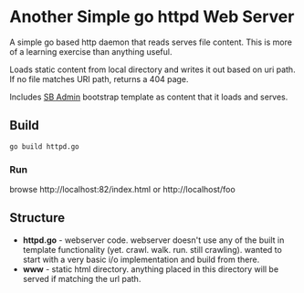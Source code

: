 # Another Simple go httpd Web Server
A simple go based http daemon that reads serves file content. 
This is more of a learning exercise than anything useful.

Loads static content from local directory and writes it out based on uri path. If no file matches URI path, returns a 404 page.

Includes [SB Admin](https://github.com/startbootstrap/startbootstrap-sb-admin) bootstrap template as content that it loads and serves.

## Build 
```
go build httpd.go
```

### Run
browse http://localhost:82/index.html or http://localhost/foo


## Structure

- **httpd.go** - webserver code. webserver doesn't use any of the built in template functionality (yet. crawl. walk. run. still crawling). wanted to start with a very basic i/o implementation and build from there.
- **www** - static html directory. anything placed in this directory will be served if matching the url path.